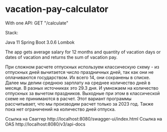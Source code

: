 # vacation-pay-calculator

With one API: GET "/calculate"

Stack:

Java 11 Spring Boot 3.0.6 Lombok

The app gets average salary for 12 months and quantity of vacation days or dates of vacation
and returns the sum of vacation pay.


При сложном расчете отпускных используем классическую схему - из отпускных дней вычитается число праздничных дней,
так как они не оплачиваются государством. Их всего 14, они сохранены в списке.
Далее мы делим среднюю зарплату на среднее количество дней в месяце. В разных источниках это 29.3 дня.
И умножаем на количество отпускных за вычетом праздников. Выходные при этом в классической схеме не принимаются
в расчет. Этот вариант программы рассчитывает, что мы производим расчет только за 2023 год.
Также пока нет ограничений на количество дней отпуска.

Ссылка на Сваггер http://localhost:8080/swagger-ui/index.html
Ссылка на OAS http://localhost:8080/v3/api-docs
